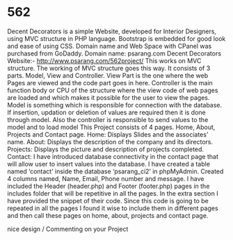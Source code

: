 # 562

Decent Decorators is a simple Website, developed for Interior Designers, using MVC structure in PHP language. Bootstrap is embedded for good look and ease of using CSS. Domain name and Web Space with CPanel was purchased from GoDaddy. 
Domain name: psarang.com
Decent Decorators Website:-
http://www.psarang.com/562project/
This works on MVC structure. The working of MVC structure goes this way. It consists of 3 parts. Model, View and Controller. View Part is the one where the web Pages are viewed and the code part goes in here. Controller is the main function body or CPU of the structure where the view code of web pages are loaded and which makes it possible for the user to view the pages. Model is something which is responsible for connection with the database. If insertion, updation or deletion of values are required then it is done through model. Also the controller is responsible to send values to the model and to load model 
This Project consists of 4 pages. Home, About, Projects and Contact page. 
Home: Displays Slides and the associates’ name.
About: Displays the description of the company and its directors.
Projects: Displays the picture and description of projects completed.
Contact: I have introduced database connectivity in the contact page that will allow user to insert values into the database.
I have created a table named ‘contact’ inside the database ‘psarang_ci2’ in phpMyAdmin. Created 4 columns named, Name, Email, Phone number and message.
I have included the Header (header.php) and Footer (footer.php) pages in the includes folder that will be repetitive in all the pages. In the extra section I have provided the snippet of their code. Since this code is going to be repeated in all the pages I found it wise to include them in different pages and then call these pages on home, about, projects and contact page.

nice design
/
Commenting on your Project
